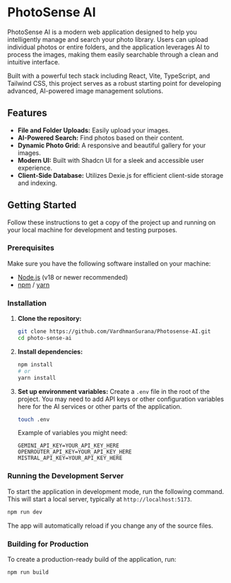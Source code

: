 # PhotoSense AI

PhotoSense AI is a modern web application designed to help you intelligently manage and search your photo library. Users can upload individual photos or entire folders, and the application leverages AI to process the images, making them easily searchable through a clean and intuitive interface.

Built with a powerful tech stack including React, Vite, TypeScript, and Tailwind CSS, this project serves as a robust starting point for developing advanced, AI-powered image management solutions.

## Features

-   **File and Folder Uploads:** Easily upload your images.
-   **AI-Powered Search:** Find photos based on their content.
-   **Dynamic Photo Grid:** A responsive and beautiful gallery for your images.
-   **Modern UI:** Built with Shadcn UI for a sleek and accessible user experience.
-   **Client-Side Database:** Utilizes Dexie.js for efficient client-side storage and indexing.

## Getting Started

Follow these instructions to get a copy of the project up and running on your local machine for development and testing purposes.

### Prerequisites

Make sure you have the following software installed on your machine:

-   [Node.js](https://nodejs.org/) (v18 or newer recommended)
-   [npm](https://www.npmjs.com/get-npm) / [yarn](https://classic.yarnpkg.com/en/docs/install)

### Installation

1.  **Clone the repository:**
    ```sh
    git clone https://github.com/VardhmanSurana/Photosense-AI.git
    cd photo-sense-ai
    ```

2.  **Install dependencies:**
    ```sh
    npm install
    # or
    yarn install
    ```

3.  **Set up environment variables:**
    Create a `.env` file in the root of the project. You may need to add API keys or other configuration variables here for the AI services or other parts of the application.
    ```sh
    touch .env
    ```
    Example of variables you might need:
    ```env
    GEMINI_API_KEY=YOUR_API_KEY_HERE
    OPENROUTER_API_KEY=YOUR_API_KEY_HERE
    MISTRAL_API_KEY=YOUR_API_KEY_HERE

    ```

### Running the Development Server

To start the application in development mode, run the following command. This will start a local server, typically at `http://localhost:5173`.

```sh
npm run dev
```

The app will automatically reload if you change any of the source files.

### Building for Production

To create a production-ready build of the application, run:

```sh
npm run build
```
